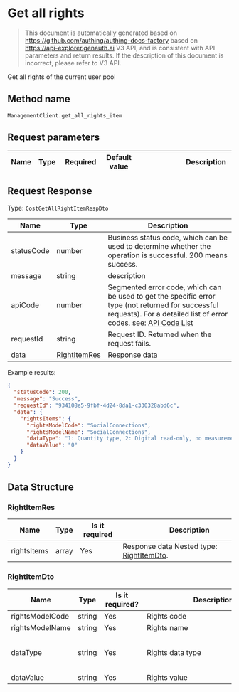# Get all rights

<!--
Warning ⚠️:
Do not modify this document directly,
https://github.com/Authing/authing-docs-factory
Use this project to generate
-->

<LastUpdated />

> This document is automatically generated based on https://github.com/authing/authing-docs-factory based on https://api-explorer.genauth.ai V3 API, and is consistent with API parameters and return results. If the description of this document is incorrect, please refer to V3 API.

Get all rights of the current user pool

## Method name

`ManagementClient.get_all_rights_item`

## Request parameters

| Name | Type | <div style="width:80px">Required</div> | <div style="width:60px">Default value</div> | <div style="width:300px">Description</div> | <div style="width:200px">Sample value</div> |
| ---- | ---- | -------------------------------------- | ------------------------------------------- | ------------------------------------------ | ------------------------------------------- |

## Request Response

Type: `CostGetAllRightItemRespDto`

| Name       | Type                                     | Description                                                                                                                                                                                                                                                                                                                                    |
| ---------- | ---------------------------------------- | ---------------------------------------------------------------------------------------------------------------------------------------------------------------------------------------------------------------------------------------------------------------------------------------------------------------------------------------------- |
| statusCode | number                                   | Business status code, which can be used to determine whether the operation is successful. 200 means success.                                                                                                                                                                                                                                   |
| message    | string                                   | description                                                                                                                                                                                                                                                                                                                                    |
| apiCode    | number                                   | Segmented error code, which can be used to get the specific error type (not returned for successful requests). For a detailed list of error codes, see: [API Code List](https://api-explorer.genauth.ai/?tag=group/%E5%BC%80%E5%8F%91%E5%87%86%E5%A4%87#tag/%E5%BC%80%E5%8F%91%E5%87%86%E5%A4%87/%E9%94%99%E8%AF%AF%E5%A4%84%E7%90%86/apiCode) |
| requestId  | string                                   | Request ID. Returned when the request fails.                                                                                                                                                                                                                                                                                                   |
| data       | <a href="#RightItemRes">RightItemRes</a> | Response data                                                                                                                                                                                                                                                                                                                                  |

Example results:

```json
{
  "statusCode": 200,
  "message": "Success",
  "requestId": "934108e5-9fbf-4d24-8da1-c330328abd6c",
  "data": {
    "rightsItems": {
      "rightsModelCode": "SocialConnections",
      "rightsModelName": "SocialConnections",
      "dataType": "1: Quantity type, 2: Digital read-only, no measurement, 3: Assertion type, 4: String read-only",
      "dataValue": "0"
    }
  }
}
```

## Data Structure

### <a id="RightItemRes"></a> RightItemRes

| Name        | Type  | <div style="width:80px">Is it required</div> | <div style="width:300px">Description</div>                           | <div style="width:200px">Sample value</div> |
| ----------- | ----- | -------------------------------------------- | -------------------------------------------------------------------- | ------------------------------------------- |
| rightsItems | array | Yes                                          | Response data Nested type: <a href="#RightItemDto">RightItemDto</a>. |                                             |

### <a id="RightItemDto"></a> RightItemDto

| Name            | Type   | <div style="width:80px">Is it required?</div> | <div style="width:300px">Description</div> | <div style="width:200px">Sample value</div>                                                     |
| --------------- | ------ | --------------------------------------------- | ------------------------------------------ | ----------------------------------------------------------------------------------------------- |
| rightsModelCode | string | Yes                                           | Rights code                                | `SocialConnections`                                                                             |
| rightsModelName | string | Yes                                           | Rights name                                | `SocialConnections`                                                                             |
| dataType        | string | Yes                                           | Rights data type                           | `1: Quantity type, 2: Number read-only, no measurement, 3: Assertion type, 4: String read-only` |
| dataValue       | string | Yes                                           | Rights value                               | `0`                                                                                             |
